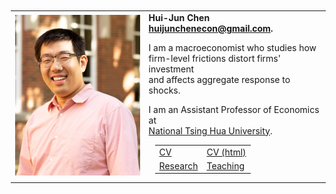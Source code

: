 <table border=0 width="100%" ID="Table2" style="margin: 10px;">
    <tr>
        <td align="center">
            <!--<a href="pix/ChenHuiJun.webp"><img SRC="pix/ChenHuiJun.webp" style="max-height:300px; max-width=300px"></a>-->
            <!--<a href="pix/ChenHuiJun_crop.webp"><img SRC="pix/ChenHuiJun_crop.webp" style="max-height:300px; max-width=300px"></a>-->
            <!--<a href="pix/ChenHuiJun_crop.webp"><img SRC="pix/HJC_Career_4.webp" style="max-height:300px; max-width=300px"></a>-->
            <a href="pix/ChenHuiJun_crop.webp"><img SRC="pix/ChenHuiJun_crop.webp" style="max-height:300px; max-width=300px"></a>
            <!--<a href="pix/HJC_TER2_crop.webp"><img SRC="pix/HJC_TER2_crop.webp" style="max-height:300px; max-width=100px"></a>-->
        </td>
        <td align="left">
            <b>Hui-Jun Chen</b><br>
            <!-- <b>Ph.D.,</b><br> -->
            <!-- <b><a href="https://economics.osu.edu/"> Department of Economics</a>, </b><br> -->
            <!-- <b><a href="http://www.osu.edu"> The Ohio State University</a>, </b><br> -->
            <!--<b><a href="mailto:chen.9260@buckeyemail.osu.edu">chen.9260@buckeyemail.osu.edu</a>. </b><br>-->
            <b><a href="mailto:huijunchenecon@gmail.com">huijunchenecon@gmail.com</a>. </b><br>
            <!--<b>307 Arps Hall, 1945 N High St </b><br>-->
            <!--<b>Columbus, Ohio, USA 43210</b>-->
            <!--<p>I am on the job market in 2024-2025.</p>-->
            <p></p>
            <p>I am a macroeconomist who studies how <br>
            firm-level frictions distort firms' investment <br>
            and affects aggregate response to shocks.</p>
            <p>I am an Assistant Professor of Economics at <br>
                <a href="https://econ.site.nthu.edu.tw/?Lang=en">National Tsing Hua University</a>.
            </p>
            <table border=0 width="100%" ID="Table2" style="margin: 10px;">
                <tr>
                    <td align="left">
                        <a href="pdf/HJChenCV/HJChen-CV.pdf">CV</a>
                    </td>
                    <td align="left">
                        <a href="pdf/HJChenCV/HJChen-CV.html">CV (html)</a>
                    </td>
                    <!--<td align="left">-->
                    <!--    <a href="BonusDepreciation.html">JMP</a>-->
                    <!--</td>-->
                </tr>
                <tr>
                    <td align="left">
                        <a href="research.html">Research</a>
                    </td>
                    <td align="left">
                        <a href="teaching.html">Teaching</a>
                    </td>
                    <!--<td align="left">-->
                    <!--    <a href="blog.html">Blog</a>-->
                    <!--</td>-->
                </tr>
            </table>
        </td>
    </tr>
</table>

